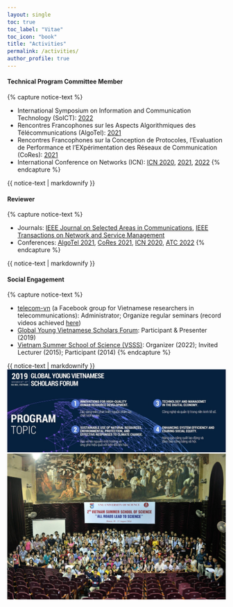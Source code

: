 ```yaml
---
layout: single
toc: true
toc_label: "Vitae"
toc_icon: "book"
title: "Activities"
permalink: /activities/
author_profile: true
---
```


#### Technical Program Committee Member
{% capture notice-text %}
* International Symposium on Information and Communication Technology (SoICT): [2022](https://soict.org/)
* Rencontres Francophones sur les Aspects Algorithmiques des Télécommunications (AlgoTel): [2021](https://apps.univ-lr.fr/cgi-bin/WebObjects/Colloque.woa/wa/menu?code=2721&idMenu=10987&lang=fr)
* Rencontres Francophones sur la Conception de Protocoles, l’Evaluation de Performance et l’EXpérimentation des Réseaux de Communication (CoRes): [2021](https://apps.univ-lr.fr/cgi-bin/WebObjects/Colloque.woa/wa/menu?code=2721&idMenu=10988&lang=fr)
* International Conference on Networks (ICN): [ICN 2020](https://www.iaria.org/conferences2020/ICN20.html), [2021](https://www.iaria.org/conferences2021/ICN21.html), [2022](https://www.iaria.org/conferences2022/ICN22.html)
{% endcapture %}

<div class="notice--info">
  {{ notice-text | markdownify }}
</div>



#### Reviewer
{% capture notice-text %}
* Journals: [IEEE Journal on Selected Areas in Communications](https://www.comsoc.org/publications/journals/ieee-jsac), [IEEE Transactions on Network and Service Management](https://www.comsoc.org/publications/journals/ieee-tnsm)
* Conferences: [AlgoTel 2021](https://apps.univ-lr.fr/cgi-bin/WebObjects/Colloque.woa/wa/menu?code=2721&idMenu=10987&lang=fr), [CoRes 2021](https://apps.univ-lr.fr/cgi-bin/WebObjects/Colloque.woa/wa/menu?code=2721&idMenu=10988&lang=fr), [ICN 2020](https://www.iaria.org/conferences2020/ICN20.html), [ATC 2022](https://atc-conf.org/)
{% endcapture %}

<div class="notice--warning">
  {{ notice-text | markdownify }}
</div>



#### Social Engagement
{% capture notice-text %}
* [telecom-vn](https://www.facebook.com/groups/telecomvn) (a Facebook group for Vietnamese researchers in telecommunications): Administrator; Organize regular seminars (record videos achieved [here](https://www.youtube.com/channel/UCNWic6CM7ZtdlUJQd2WlGYQ))
* [Global Young Vietnamese Scholars Forum](http://trithuctrevietnam.vn/): Participant & Presenter (2019)
* [Vietnam Summer School of Science (VSSS)](https://www.truonghekhoahoc.com/): Organizer (2022); Invited Lecturer (2015); Participant (2014)
{% endcapture %}

<div class="notice--success">
  {{ notice-text | markdownify }}
</div>



<!-- * 01/2022-present: volunteer as a translator for [Kính Kính Coong](https://www.facebook.com/groups/327219941478408/about), a project of translating French-Vietnamese and Vietnamese-French letters between godparents and foster children in difficult circumstances in Vietnam -->

<img src="/images/event_gyvsf2019.jpg" width="800" />

<img src="/images/event_vsss2015.jpg" width="800" />

<!--
<img src="http://....jpg" width="200" height="200" />
![GYVSF2019](/assets/images/event_gyvsf2019.jpg)
![VSSS2015](/assets/images/event_vsss2015.jpg)
-->


<!-- Curriculum vitae [[.pdf]({{ site.url }}/files/cv-giuseppedurisi.pdf)] -->
